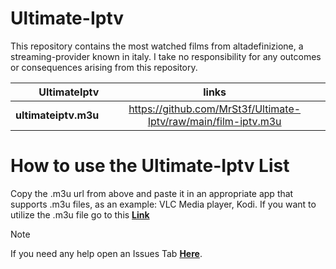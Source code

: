 # Ultimate-Iptv

This repository contains the most watched films from altadefinizione, a streaming-provider known in italy.
I take no responsibility for any outcomes or consequences arising from this repository.

|**UltimateIptv**          | **links**                                                        |
|-------------------------:|:----------------------------------------------------------------:|
|**ultimateiptv.m3u**      | https://github.com/MrSt3f/Ultimate-Iptv/raw/main/film-iptv.m3u   |

# How to use the Ultimate-Iptv List

Copy the .m3u url from above and paste it in an appropriate app that supports .m3u files, as an example: VLC Media player, Kodi.
If you want to utilize the .m3u file go to this **[Link](https://github.com/MrSt3f/Ultimate-Iptv/releases/tag/iptv)**

> [!NOTE]
> If you need any help open an Issues Tab **[Here](https://github.com/MrSt3f/Ultimate-Iptv/issues)**.
